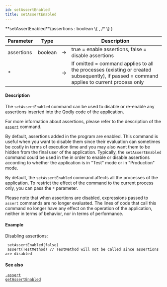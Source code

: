 ```yaml
---
id: setAssertEnabled
title: setAssertEnabled
---
```



<!-- REF #_command_.setAssertEnabled.Syntax -->**setAssertEnabled**(assertions : boolean \{ , /* \} )<!-- END REF -->


<!-- REF #_command_.setAssertEnabled.Params -->

|Parameter|Type||Description|
|---------|--- |:---:|------|
|assertions|boolean|&#8594;|true = enable assertions, false = disable assertions|
|*||&#8594;|If omitted = command applies to all the processes (existing or created subsequently), if passed = command applies to current process only|
<!-- END REF -->


#### Description

The `setAssertEnabled` command <!-- REF #_command_.setAssertEnabled.Summary -->can be used to disable or re-enable any assertions inserted into the Qodly code of the application<!-- END REF -->.

For more information about assertions, please refer to the description of the [`assert`](assert.md) command.

By default, assertions added in the program are enabled. This command is useful when you want to disable them since their evaluation can sometimes be costly in terms of execution time and you may also want them to be hidden from the final user of the application. Typically, the `setAssertEnabled` command could be used in the in order to enable or disable assertions according to whether the application is in "Test" mode or in "Production" mode.

By default, the `setAssertEnabled` command affects all the processes of the application. To restrict the effect of the command to the current process only, you can pass the `*` parameter.

Please note that when assertions are disabled, expressions passed to `assert` commands are no longer evaluated. The lines of code that call this command no longer have any effect on the operation of the application, neither in terms of behavior, nor in terms of performance.

#### Example

Disabling assertions:

```qs
 setAssertEnabled(false)
 assert(TestMethod) // TestMethod will not be called since assertions are disabled
```

#### See also

[`.assert`](assert.md)<br/>
[`getAssertEnabled`](getAssertEnabled.md)
